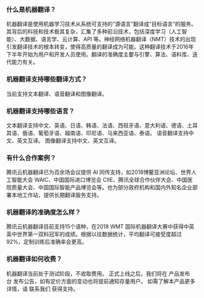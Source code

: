 

### 什么是机器翻译？
机器翻译是使用机器学习技术从系统可支持的“源语言”翻译成“目标语言“的服务。其背后的科技和技术极其复杂，汇集了多种前沿技术，包括深度学习（人工智能）、大数据、语言学、云计算、API 等。神经网络机器翻译（NMT）技术的出现引发翻译技术的根本转变，使得高质量的翻译成为可能。这种翻译技术于2016年下半年开始为用户和开发人员使用。翻译的准确度主要与引擎、算法、语料库、迭代能力有关。
### 机器翻译支持哪些翻译方式？
当前支持文本翻译、语音翻译和图像翻译。
### 机器翻译支持哪些语言？
文本翻译支持中文、英语、日语、韩语、法语、西班牙语、意大利语、德语、土耳其语、俄语、葡萄牙语、越南语、印尼语、马来西亚语、泰语。
语音翻译支持中文、英文互译。
图像翻译支持中文、英文互译。
### 有什么合作案例？
腾讯云机器翻译已为百余场会议提供 AI 同传支持，如2018博鳌亚洲论坛、世界人工智能大会 WAIC、中国国际进口博览会 CIIE、腾讯全球合作伙伴大会、中国医院质量大会、中国国际智能产品博览会等。也为部分政府机构和国内外知名企业部署本地工作站，提供长期翻译服务支持。
### 机器翻译的准确度怎么样？
腾讯云机器翻译目前支持15个语种，在2018 WMT 国际机器翻译大赛中获得中英英中世界第一双料冠军的成绩。根据以往数据统计，平均翻译可接受度超过92%，定制训练后准确率会更高。
### 机器翻译如何收费？
机器翻译当前处于测试阶段，不收取费用。
正式上线之后，我们将在 产品发布台 发布公告，如有定价方面的变动也将提前通知存量用户。
如需了解本产品更多详情，请 联系我们 获得支持。
